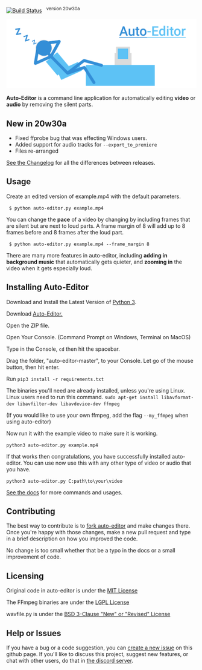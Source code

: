 [![Build Status](https://travis-ci.com/WyattBlue/auto-editor.svg?branch=master)](https://travis-ci.com/WyattBlue/auto-editor)
 &nbsp;&nbsp;<sup>version 20w30a

<p align="center">
  <img src="/resources/auto-editor_banner.png" width="700">
</p>


**Auto-Editor** is a command line application for automatically editing **video** or **audio** by removing the silent parts.

## New in 20w30a
 * Fixed ffprobe bug that was effecting Windows users.
 * Added support for audio tracks for `--export_to_premiere`
 * Files re-arranged

[See the Changelog](/resources/CHANGELOG.md) for all the differences between releases.

## Usage
Create an edited version of example.mp4 with the default parameters.
```terminal
 $ python auto-editor.py example.mp4
```

You can change the **pace** of a video by changing by including frames that are silent but are next to loud parts. A frame margin of 8 will add up to 8 frames before and 8 frames after the loud part.

```terminal
 $ python auto-editor.py example.mp4 --frame_margin 8
```

There are many more features in auto-editor, including **adding in background music** that automatically gets quieter, and **zooming in** the video when it gets especially loud.


## Installing Auto-Editor
Download and Install the Latest Version of [Python 3](https://www.python.org/downloads/).

Download [Auto-Editor.](https://github.com/WyattBlue/auto-editor/archive/master.zip)

Open the ZIP file.

Open Your Console. (Command Prompt on Windows, Terminal on MacOS)

Type in the Console, `cd` then hit the spacebar.

Drag the folder, "auto-editor-master", to your Console. Let go of the mouse button, then hit enter.

Run `pip3 install -r requirements.txt`

The binaries you'll need are already installed, unless you're using Linux.
Linux users need to run this command. `sudo apt-get install libavformat-dev libavfilter-dev libavdevice-dev ffmpeg`

(If you would like to use your own ffmpeg, add the flag `--my_ffmpeg` when using auto-editor)


Now run it with the example video to make sure it is working.


```terminal
python3 auto-editor.py example.mp4
```

If that works then congratulations, you have successfully installed auto-editor. You can use now use this with any other type of video or audio that you have.

```terminal
python3 auto-editor.py C:path\to\your\video
```

[See the docs](/resources/docs.md) for more commands and usages.


## Contributing
The best way to contribute is to [fork auto-editor](https://github.com/WyattBlue/auto-editor/fork) and make changes there. Once you're happy with those changes, make a new pull request and type in a brief description on how you improved the code.

No change is too small whether that be a typo in the docs or a small improvement of code.

## Licensing
Original code in auto-editor is under the [MIT License](/LICENSE)

The FFmpeg binaries are under the [LGPL License](/scripts/win-ffmpeg/LICENSE.txt)

wavfile.py is under the [BSD 3-Clause "New" or "Revised" License](https://github.com/scipy/scipy/blob/master/LICENSE.txt)

## Help or Issues
If you have a bug or a code suggestion, you can [create a new issue](https://github.com/WyattBlue/auto-editor/issues/new) on this github page. If you'll like to discuss this project, suggest new features, or chat with other users, do that in [the discord server](https://discord.com/invite/kMHAWJJ).
